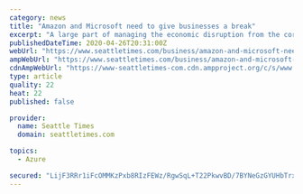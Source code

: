 ```yaml
---
category: news
title: "Amazon and Microsoft need to give businesses a break"
excerpt: "A large part of managing the economic disruption from the coronavirus crisis has been keeping businesses and individuals afloat amid the shutdown of large parts of the economy. Banks, landlords, the federal government,"
publishedDateTime: 2020-04-26T20:31:00Z
webUrl: "https://www.seattletimes.com/business/amazon-and-microsoft-need-to-give-businesses-a-break/"
ampWebUrl: "https://www.seattletimes.com/business/amazon-and-microsoft-need-to-give-businesses-a-break/?amp=1"
cdnAmpWebUrl: "https://www-seattletimes-com.cdn.ampproject.org/c/s/www.seattletimes.com/business/amazon-and-microsoft-need-to-give-businesses-a-break/?amp=1"
type: article
quality: 22
heat: 22
published: false

provider:
  name: Seattle Times
  domain: seattletimes.com

topics:
  - Azure

secured: "LijF3RRr1iFcOMMKzPxb8RIzFEWz/RgwSqL+T22PkwvBD/7BYNeGzGYUHbTrxvCH7wzgvvprq/nZ7nE0AQA66Sjogx4502N2clzHtwuxjVaZHgNLO6nkQvk8ilr3z/lDDOlOAvrrLCK4V09v4OrCnOMA131TV9aZqiYIxliS7rnYfY5c67PFB2UdwAbFQP9X9gEj145fOAyOCzKHPMT5JKPxc5oJOMA34FS1P4gCcychLAAL/zPQp2C7Owlpw+IlvwFA2DDRL7jsc1Tk420gWK2QJIxd2y0N/hNRpU5TCbKffE/vJPWg5dr6udrmLxz2h5tlzIpU3BQ010P3ic32MS+rrZQ14h8I+nhtzjQNpTVCTgTog5mFfVVDhlqwqMXWUjGpMqHQhHlYw5PIKx+8CVdJd0qHVYrMdMtzwpydkICgZjSNjFgSrC0wEdY01Juc92BI7enFg3tuN/6Ctm+6SasRBP+HT2lhqnWgxnWVKHU=;eYqCaLZ0eYlihwr3nRXepQ=="
---
```


